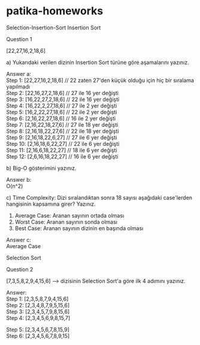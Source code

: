 # patika-homeworks

Selection-Insertion-Sort
Insertion Sort

Question 1

[22,27,16,2,18,6]

a) Yukarıdaki verilen dizinin Insertion Sort türüne göre aşamalarını yazınız.

Answer a:<br>
Step 1: [22,27,16,2,18,6]   // 22 zaten 27'den küçük olduğu için hiç bir sıralama yapılmadı<br>
Step 2: [22,16,27,2,18,6]   // 27 ile 16 yer değişti<br>
Step 3: [16,22,27,2,18,6]   // 22 ile 16 yer değişti<br>
Step 4: [16,22,2,27,18,6]   // 27 ile 2 yer değişti<br>
Step 5: [16,2,22,27,18,6]   // 22 ile 2 yer değişti<br>
Step 6: [2,16,22,27,18,6]   // 16 ile 2 yer değişti<br>
Step 7: [2,16,22,18,27,6]   // 27 ile 18 yer değişti<br>
Step 8: [2,16,18,22,27,6]   // 22 ile 18 yer değişti<br>
Step 9: [2,16,18,22,6,27]   // 27 ile 6 yer değişti<br>
Step 10: [2,16,18,6,22,27]  // 22 ile 6 yer değişti<br>
Step 11: [2,16,6,18,22,27]  // 18 ile 6 yer değişti<br>
Step 12: [2,6,16,18,22,27]  // 16 ile 6 yer değişti

b) Big-O gösterimini yazınız.

Answer b:<br>
O(n^2)

c) Time Complexity: Dizi sıralandıktan sonra 18 sayısı aşağıdaki case'lerden hangisinin kapsamına girer? Yazınız.

1. Average Case: Aranan sayının ortada olması<br>
2. Worst Case: Aranan sayının sonda olması<br>
3. Best Case: Aranan sayının dizinin en başında olması

Answer c:<br>
Average Case

Selection Sort

Question 2

[7,3,5,8,2,9,4,15,6] --> dizisinin Selection Sort'a göre ilk 4 adımını yazınız.

Answer:<br>
Step 1: [2,3,5,8,7,9,4,15,6]<br>
Step 2: [2,3,4,8,7,9,5,15,6]<br>
Step 3: [2,3,4,5,7,9,8,15,6]<br>
Step 4: [2,3,4,5,6,9,8,15,7]<br>

Step 5: [2,3,4,5,6,7,8,15,9]<br>
Step 6: [2,3,4,5,6,7,8,9,15]
